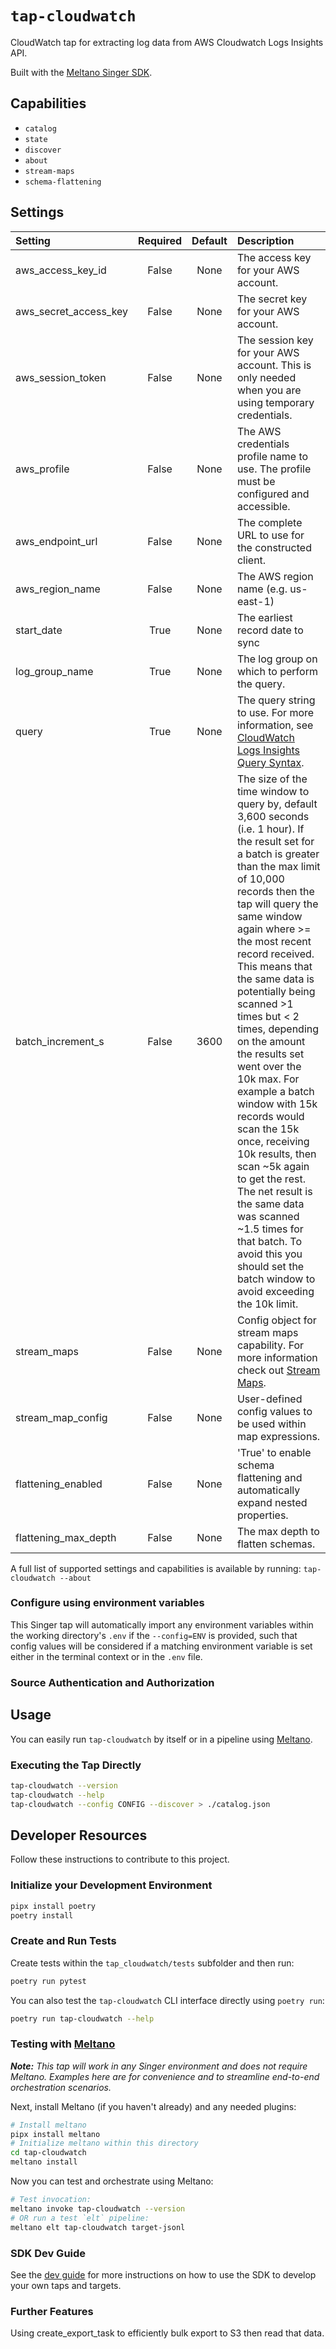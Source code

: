 # `tap-cloudwatch`

CloudWatch tap for extracting log data from AWS Cloudwatch Logs Insights API.

Built with the [Meltano Singer SDK](https://sdk.meltano.com).

## Capabilities

* `catalog`
* `state`
* `discover`
* `about`
* `stream-maps`
* `schema-flattening`

## Settings

| Setting              | Required | Default | Description |
|:---------------------|:--------:|:-------:|:------------|
| aws_access_key_id    | False    | None    | The access key for your AWS account. |
| aws_secret_access_key| False    | None    | The secret key for your AWS account. |
| aws_session_token    | False    | None    | The session key for your AWS account. This is only needed when you are using temporary credentials. |
| aws_profile          | False    | None    | The AWS credentials profile name to use. The profile must be configured and accessible. |
| aws_endpoint_url     | False    | None    | The complete URL to use for the constructed client. |
| aws_region_name      | False    | None    | The AWS region name (e.g. us-east-1)  |
| start_date           | True     | None    | The earliest record date to sync |
| log_group_name       | True     | None    | The log group on which to perform the query. |
| query                | True     | None    | The query string to use. For more information, see [CloudWatch Logs Insights Query Syntax](https://docs.aws.amazon.com/AmazonCloudWatch/latest/logs/CWL_QuerySyntax.html). |
| batch_increment_s    | False    |    3600 | The size of the time window to query by, default 3,600 seconds (i.e. 1 hour). If the result set for a batch is greater than the max limit of 10,000 records then the tap will query the same window again where >= the most recent record received. This means that the same data is potentially being scanned >1 times but < 2 times, depending on the amount the results set went over the 10k max. For example a batch window with 15k records would scan the 15k once, receiving 10k results, then scan ~5k again to get the rest. The net result is the same data was scanned ~1.5 times for that batch. To avoid this you should set the batch window to avoid exceeding the 10k limit. |
| stream_maps          | False    | None    | Config object for stream maps capability. For more information check out [Stream Maps](https://sdk.meltano.com/en/latest/stream_maps.html). |
| stream_map_config    | False    | None    | User-defined config values to be used within map expressions. |
| flattening_enabled   | False    | None    | 'True' to enable schema flattening and automatically expand nested properties. |
| flattening_max_depth | False    | None    | The max depth to flatten schemas. |

A full list of supported settings and capabilities is available by running: `tap-cloudwatch --about`

### Configure using environment variables

This Singer tap will automatically import any environment variables within the working directory's
`.env` if the `--config=ENV` is provided, such that config values will be considered if a matching
environment variable is set either in the terminal context or in the `.env` file.

### Source Authentication and Authorization

<!--
Developer TODO: If your tap requires special access on the source system, or any special authentication requirements, provide those here.
-->

## Usage

You can easily run `tap-cloudwatch` by itself or in a pipeline using [Meltano](https://meltano.com/).

### Executing the Tap Directly

```bash
tap-cloudwatch --version
tap-cloudwatch --help
tap-cloudwatch --config CONFIG --discover > ./catalog.json
```

## Developer Resources

Follow these instructions to contribute to this project.

### Initialize your Development Environment

```bash
pipx install poetry
poetry install
```

### Create and Run Tests

Create tests within the `tap_cloudwatch/tests` subfolder and
  then run:

```bash
poetry run pytest
```

You can also test the `tap-cloudwatch` CLI interface directly using `poetry run`:

```bash
poetry run tap-cloudwatch --help
```

### Testing with [Meltano](https://www.meltano.com)

_**Note:** This tap will work in any Singer environment and does not require Meltano.
Examples here are for convenience and to streamline end-to-end orchestration scenarios._

<!--
Developer TODO:
Your project comes with a custom `meltano.yml` project file already created. Open the `meltano.yml` and follow any "TODO" items listed in
the file.
-->

Next, install Meltano (if you haven't already) and any needed plugins:

```bash
# Install meltano
pipx install meltano
# Initialize meltano within this directory
cd tap-cloudwatch
meltano install
```

Now you can test and orchestrate using Meltano:

```bash
# Test invocation:
meltano invoke tap-cloudwatch --version
# OR run a test `elt` pipeline:
meltano elt tap-cloudwatch target-jsonl
```

### SDK Dev Guide

See the [dev guide](https://sdk.meltano.com/en/latest/dev_guide.html) for more instructions on how to use the SDK to
develop your own taps and targets.

### Further Features

Using create_export_task to efficiently bulk export to S3 then read that data.
